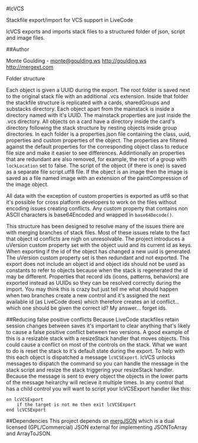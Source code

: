 #lcVCS

Stackfile export/import for VCS support in LiveCode

lcVCS exports and imports stack files to a structured folder of json, script and image files.

##Author

Monte Goulding - monte@goulding.ws
http://goulding.ws
http://mergext.com

Folder structure

Each object is given a UUID during the export. The root folder is saved next to the original stack file with an additional .vcs extension. Inside that folder the stackfile structure is replicated with a cards, sharedGroups and substacks directory. Each object apart from the mainstack is inside a directory named with it's UUID. The mainstack properties are just inside the .vcs directory. All objects on a card have a directory inside the card's directory following the stack structure by nesting objects inside group directories. In each folder is a properties.json file containing the class, uuid, properties and custom properties of the object. The properties are filtered against the default properties for the corresponding object class to reduce file size and make it easier to see differences. Addintionally an properties that are redundant are also removed, for example, the rect of a group with `lockLocation` set to false. The script of the object (if there is one) is saved as a separate file script.utf8 file. If the object is an image then the image is saved as a file named image with an extension of the paintCompression of the image object.

All data with the exception of custom properties is exported as utf8 so that it's possible for cross platform developers to work on the files without encoding issues creating conflicts. Any custom property that contains non ASCII characters is base64Encoded and wrapped in `base64Decode()`.

This structure has been designed to resolve many of the issues there are with merging branches of stack files. Most of these issues relate to the fact that object id conflicts are nigh on unresolvable. The project introduces a uVersion custom property set with the object uuid and its current id as keys. When exporting if the id of the object has changed a new uuid is generated. The uVersion custom property set is then redundant and not exported. The export does not include an object id and object ids should not be used as constants to refer to objects because when the stack is regenerated the id may be different. Properties that record ids (icons, patterns, behaviors) are exported instead as UUIDs so they can be resolved correctly during the import. You may think this is crazy but just tell me what should happen when two branches create a new control and it's assigned the next available id (as LiveCode does) which therefore creates an id conflict... which one should be given the correct id? My answer... forget ids.

##Reducing false positive conflicts
Because LiveCode stackfiles retain session changes between saves it's important to clear anything that's likely to cause a false positive conflict between two versions. A good example of this is a resizable stack with a resizeStack handler that moves objects. This could cause a conflict on most of the controls on the stack. What we want to do is reset the stack to it's default state during the export. To help with this each object is dispatched a message `lcVCSExport`. lcVCS unlocks messages to dispatch the command so you can handle the message in the stack script and resize the stack triggering your resizeStack handler. Because the message is sent to every object the objects in the lower parts of the message heirarchy will recieve it multiple times. In any control that has a child control you will want to script your lcVCSExport handler like this:

	on lcVCSExport
		if the target is not me then exit lcVCSExport
	end lcVCSExport

##Dependencies
This project depends on [mergJSON](https://github.com/montegoulding/mergJSON) which is a dual licensed (GPL/Commercial) JSON external for implementing JSONToArray and ArrayToJSON.
